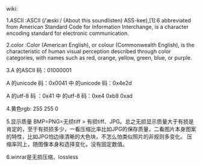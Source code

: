 wiki:

1.ASCII :ASCII (/ˈæskiː/ (About this soundlisten) ASS-kee),[1]:6 abbreviated from American Standard Code for Information Interchange, is a character encoding standard for electronic communication. 

2.color :Color (American English), or colour (Commonwealth English), is the characteristic of human visual perception described through color categories, with names such as red, orange, yellow, green, blue, or purple. 

3.A 的ASCII 码：01000001

A 的unicode 码：0x0041     中 的unicode 码：0x4e2d

A 的utf-8 码 ：0x41   中 的utf-8 码：0xe4 0xb8 0xad

4.黄色rgb:  255 255 0 

5.显示质量 BMP=PNG=无损tiff > 有损tiff、JPG。总之无损显示质量大于有损是肯定的，至于有损损多少，一看压缩比率比如JPG的保存质量，二看图片本身图案的特性，比如JPG怕边缘清晰的大色块，不怎么怕类似照片的非规则多变化。
压缩率同上，随图像本身和选择变化，没有固定数值。

6.winrar是无损压缩，lossless
